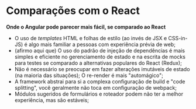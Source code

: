 # Comparações com o React

**Onde o Angular pode parecer mais fácil, se comparado ao React**

* O uso de _templates_ HTML e folhas de estilo (ao invés de JSX e CSS-in-JS) é algo mais familiar a pessoas com experiência prévia de web;
* (afirmo aqui que) O uso do padrão de injeção de dependências é mais simples e eficiente no gerenciamento de estado e na escrita de mocks para testes se comparado a alternativas populares do React (Redux);
* Não é necessário se preocupar em fazer alterações imutáveis de estado (na maioria das situações); O re-render é mais "automágico";
* A framework abstrai para si a complexa configuração de build e "code splitting", você geralmente não toca em configuração de webpack;
* Módulos sugeridos de formulários e roteador podem não ter a melhor experiência, mas são estáveis;
